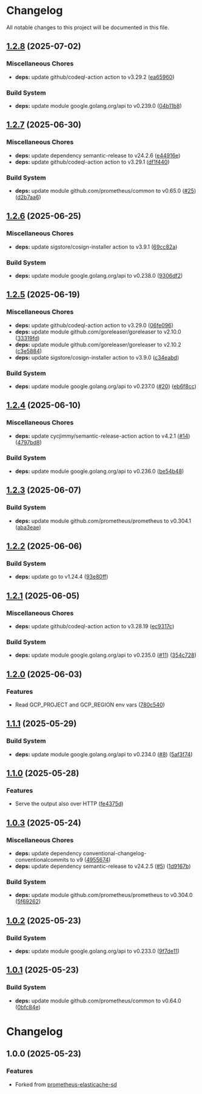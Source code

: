 # Changelog

All notable changes to this project will be documented in this file.

## [1.2.8](https://github.com/rickard-von-essen/prometheus-memorystore-sd/compare/v1.2.7...v1.2.8) (2025-07-02)

### Miscellaneous Chores

* **deps:** update github/codeql-action action to v3.29.2 ([ea65960](https://github.com/rickard-von-essen/prometheus-memorystore-sd/commit/ea65960a751c94c766a2a3cf85afc82ada4baf2c))

### Build System

* **deps:** update module google.golang.org/api to v0.239.0 ([04b11b8](https://github.com/rickard-von-essen/prometheus-memorystore-sd/commit/04b11b8473ce58ad64576e50eec603de236f0aa0))

## [1.2.7](https://github.com/rickard-von-essen/prometheus-memorystore-sd/compare/v1.2.6...v1.2.7) (2025-06-30)

### Miscellaneous Chores

* **deps:** update dependency semantic-release to v24.2.6 ([e44916e](https://github.com/rickard-von-essen/prometheus-memorystore-sd/commit/e44916ee2adb69bf373046993a8ce7b4a60b54db))
* **deps:** update github/codeql-action action to v3.29.1 ([df1f440](https://github.com/rickard-von-essen/prometheus-memorystore-sd/commit/df1f440cb6b9106cc2785cf14cc220e16083a577))

### Build System

* **deps:** update module github.com/prometheus/common to v0.65.0 ([#25](https://github.com/rickard-von-essen/prometheus-memorystore-sd/issues/25)) ([d2b7aa6](https://github.com/rickard-von-essen/prometheus-memorystore-sd/commit/d2b7aa6c76ddc500bd0a3e2c1439377ee6f35172))

## [1.2.6](https://github.com/rickard-von-essen/prometheus-memorystore-sd/compare/v1.2.5...v1.2.6) (2025-06-25)

### Miscellaneous Chores

* **deps:** update sigstore/cosign-installer action to v3.9.1 ([69cc82a](https://github.com/rickard-von-essen/prometheus-memorystore-sd/commit/69cc82ab29825185aa97f095481c4d1f22da9f65))

### Build System

* **deps:** update module google.golang.org/api to v0.238.0 ([9306df2](https://github.com/rickard-von-essen/prometheus-memorystore-sd/commit/9306df221624f5b8ac322ee8c573576bf6d0a9f8))

## [1.2.5](https://github.com/rickard-von-essen/prometheus-memorystore-sd/compare/v1.2.4...v1.2.5) (2025-06-19)

### Miscellaneous Chores

* **deps:** update github/codeql-action action to v3.29.0 ([06fe096](https://github.com/rickard-von-essen/prometheus-memorystore-sd/commit/06fe0968a0390c17518e0a68e6de60339dfc3429))
* **deps:** update module github.com/goreleaser/goreleaser to v2.10.0 ([33319fd](https://github.com/rickard-von-essen/prometheus-memorystore-sd/commit/33319fd1b818a0027e0b9b7f6b8547e37032ab10))
* **deps:** update module github.com/goreleaser/goreleaser to v2.10.2 ([c3e5884](https://github.com/rickard-von-essen/prometheus-memorystore-sd/commit/c3e58843af5a515d3f10529705c1b5d7d98cc3fd))
* **deps:** update sigstore/cosign-installer action to v3.9.0 ([c34eabd](https://github.com/rickard-von-essen/prometheus-memorystore-sd/commit/c34eabd70a72dd8bd54e85b3a8ed09ae51ee966f))

### Build System

* **deps:** update module google.golang.org/api to v0.237.0 ([#20](https://github.com/rickard-von-essen/prometheus-memorystore-sd/issues/20)) ([eb6f8cc](https://github.com/rickard-von-essen/prometheus-memorystore-sd/commit/eb6f8cc0f24381ee119287a6d82f5349dd7b31cf))

## [1.2.4](https://github.com/rickard-von-essen/prometheus-memorystore-sd/compare/v1.2.3...v1.2.4) (2025-06-10)

### Miscellaneous Chores

* **deps:** update cycjimmy/semantic-release-action action to v4.2.1 ([#14](https://github.com/rickard-von-essen/prometheus-memorystore-sd/issues/14)) ([4797bd8](https://github.com/rickard-von-essen/prometheus-memorystore-sd/commit/4797bd8fbad4521fb7977b77f2951461fca98d13))

### Build System

* **deps:** update module google.golang.org/api to v0.236.0 ([be54b48](https://github.com/rickard-von-essen/prometheus-memorystore-sd/commit/be54b48c01dcdd90d74e4641ba749f473d476a90))

## [1.2.3](https://github.com/rickard-von-essen/prometheus-memorystore-sd/compare/v1.2.2...v1.2.3) (2025-06-07)

### Build System

* **deps:** update module github.com/prometheus/prometheus to v0.304.1 ([aba3eae](https://github.com/rickard-von-essen/prometheus-memorystore-sd/commit/aba3eae51d6480796bfb07791490d81ebc417929))

## [1.2.2](https://github.com/rickard-von-essen/prometheus-memorystore-sd/compare/v1.2.1...v1.2.2) (2025-06-06)

### Build System

* **deps:** update go to v1.24.4 ([93e80ff](https://github.com/rickard-von-essen/prometheus-memorystore-sd/commit/93e80ffe4ac7f6ddd4f5328509a743a489073258))

## [1.2.1](https://github.com/rickard-von-essen/prometheus-memorystore-sd/compare/v1.2.0...v1.2.1) (2025-06-05)

### Miscellaneous Chores

* **deps:** update github/codeql-action action to v3.28.19 ([ec9317c](https://github.com/rickard-von-essen/prometheus-memorystore-sd/commit/ec9317c1d7809b3c1174c8736f600147dafa040a))

### Build System

* **deps:** update module google.golang.org/api to v0.235.0 ([#11](https://github.com/rickard-von-essen/prometheus-memorystore-sd/issues/11)) ([354c728](https://github.com/rickard-von-essen/prometheus-memorystore-sd/commit/354c728c814edbf0004c8c84556c454770a89b34))

## [1.2.0](https://github.com/rickard-von-essen/prometheus-memorystore-sd/compare/v1.1.1...v1.2.0) (2025-06-03)

### Features

* Read GCP_PROJECT and GCP_REGION env vars ([780c540](https://github.com/rickard-von-essen/prometheus-memorystore-sd/commit/780c5403bb831cba0353006d18a109bc8d896e9c))

## [1.1.1](https://github.com/rickard-von-essen/prometheus-memorystore-sd/compare/v1.1.0...v1.1.1) (2025-05-29)

### Build System

* **deps:** update module google.golang.org/api to v0.234.0 ([#8](https://github.com/rickard-von-essen/prometheus-memorystore-sd/issues/8)) ([5af3f74](https://github.com/rickard-von-essen/prometheus-memorystore-sd/commit/5af3f744793311aa3fb98a57e42b3ce6971c6377))

## [1.1.0](https://github.com/rickard-von-essen/prometheus-memorystore-sd/compare/v1.0.3...v1.1.0) (2025-05-28)

### Features

* Serve the output also over HTTP ([fe4375d](https://github.com/rickard-von-essen/prometheus-memorystore-sd/commit/fe4375d669ac9ce85651d4e1782ac58b509938dc))

## [1.0.3](https://github.com/rickard-von-essen/prometheus-memorystore-sd/compare/v1.0.2...v1.0.3) (2025-05-24)

### Miscellaneous Chores

* **deps:** update dependency conventional-changelog-conventionalcommits to v9 ([4955674](https://github.com/rickard-von-essen/prometheus-memorystore-sd/commit/49556742f83b54ae372e8d5357fa4ab525c7b0a0))
* **deps:** update dependency semantic-release to v24.2.5 ([#5](https://github.com/rickard-von-essen/prometheus-memorystore-sd/issues/5)) ([1d9167b](https://github.com/rickard-von-essen/prometheus-memorystore-sd/commit/1d9167bd9b31b02495e2b0b98264e22e990c33f4))

### Build System

* **deps:** update module github.com/prometheus/prometheus to v0.304.0 ([5f69262](https://github.com/rickard-von-essen/prometheus-memorystore-sd/commit/5f69262de773a19d009fb45537493e708dc1d366))

## [1.0.2](https://github.com/rickard-von-essen/prometheus-memorystore-sd/compare/v1.0.1...v1.0.2) (2025-05-23)

### Build System

* **deps:** update module google.golang.org/api to v0.233.0 ([9f7de11](https://github.com/rickard-von-essen/prometheus-memorystore-sd/commit/9f7de118fe89b1d33242037f9ff699bf9b21aadd))

## [1.0.1](https://github.com/rickard-von-essen/prometheus-memorystore-sd/compare/v1.0.0...v1.0.1) (2025-05-23)

### Build System

* **deps:** update module github.com/prometheus/common to v0.64.0 ([0bfc84e](https://github.com/rickard-von-essen/prometheus-memorystore-sd/commit/0bfc84e4e08c457f0f81b583a3e6f9ea7bc3c55c))

# Changelog

## 1.0.0 (2025-05-23)


### Features

* Forked from [prometheus-elasticache-sd](https://github.com/maxbrunet/prometheus-elasticache-sd)
